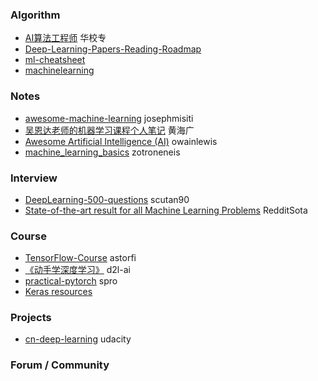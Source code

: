 ### Algorithm  
- [AI算法工程师](http://www.huaxiaozhuan.com/) 华校专   
- [Deep-Learning-Papers-Reading-Roadmap](https://github.com/floodsung/Deep-Learning-Papers-Reading-Roadmap) 
- [ml-cheatsheet](https://ml-cheatsheet.readthedocs.io/en/latest/loss_functions.html)
- [machinelearning](https://github.com/ljpzzz/machinelearning) 

### Notes
- [awesome-machine-learning](https://github.com/josephmisiti/awesome-machine-learning)   josephmisiti
- [吴恩达老师的机器学习课程个人笔记](https://github.com/fengdu78/Coursera-ML-AndrewNg-Notes)   黄海广
- [Awesome Artificial Intelligence (AI)](https://github.com/owainlewis/awesome-artificial-intelligence) owainlewis
- [machine_learning_basics](https://github.com/zotroneneis/machine_learning_basics) zotroneneis




### Interview
- [DeepLearning-500-questions](https://github.com/scutan90/DeepLearning-500-questions)   scutan90
- [State-of-the-art result for all Machine Learning Problems](https://github.com/RedditSota/state-of-the-art-result-for-machine-learning-problems)   RedditSota


### Course
- [TensorFlow-Course](https://github.com/osforscience/TensorFlow-Course) astorfi
- [《动手学深度学习》](https://github.com/d2l-ai/d2l-zh) d2l-ai
- [practical-pytorch](https://github.com/spro/practical-pytorch) spro
- [Keras resources](https://github.com/fchollet/keras-resources)



### Projects
- [cn-deep-learning](https://github.com/udacity/cn-deep-learning) udacity 




### Forum / Community






